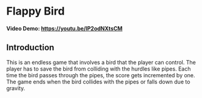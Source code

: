  # Flappy Bird
 #### Video Demo:  https://youtu.be/lP2odNXtsCM
 ## Introduction
 This is an endless game that involves a bird that the player can control. The player has to save the bird from colliding with the hurdles like pipes. Each time the bird passes through the pipes, the score gets incremented by one. The game ends when the bird collides with the pipes or falls down due to gravity.